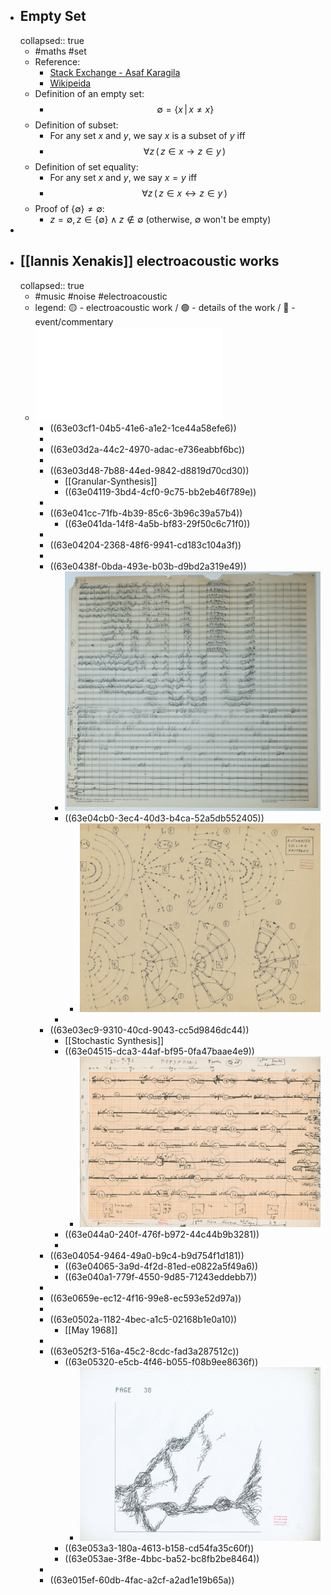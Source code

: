 - ## Empty Set
  collapsed:: true
	- #maths #set
	- Reference:
		- [Stack Exchange - Asaf Karagila](https://math.stackexchange.com/a/51756)
		- [Wikipeida](https://www.wikiwand.com/en/Empty_set#introduction)
	- Definition of an empty set:
		- $$\emptyset = \{ x \, | \, x \neq x \}$$
	- Definition of subset:
		- For any set $x$ and $y$, we say $x$ is a subset of $y$ iff
		- $$\forall z \, ( \,z \in x \rightarrow z \in y \, ) \,$$
	- Definition of set equality:
		- For any set $x$ and $y$, we say $x=y$ iff
		- $$\forall z \, ( \,z \in x \leftrightarrow z \in y \, ) \,$$
	- Proof of $\{ \emptyset \} \neq \emptyset$:
		- $z=\emptyset, z \in \{ \emptyset \} \wedge z \notin \emptyset$ (otherwise, $\emptyset$ won't be empty)
-
- ## [[Iannis Xenakis]] electroacoustic works
  collapsed:: true
	- #music #noise #electroacoustic
	- legend: 🟡 - electroacoustic work / 🟢 - details of the work / 🔵 - event/commentary
	- ![IANNIS XENAKIS - .Electroacoustic Works - Booklet.pdf](../assets/IANNIS_XENAKIS_-_.Electroacoustic_Works_-_Booklet_1675628319619_0.pdf)
		- ((63e03cf1-04b5-41e6-a1e2-1ce44a58efe6))
		-
		- ((63e03d2a-44c2-4970-adac-e736eabbf6bc))
		-
		- ((63e03d48-7b88-44ed-9842-d8819d70cd30))
			- [[Granular-Synthesis]]
			- ((63e04119-3bd4-4cf0-9c75-bb2eb46f789e))
		-
		- ((63e041cc-71fb-4b39-85c6-3b96c39a57b4))
			- ((63e041da-14f8-4a5b-bf83-29f50c6c71f0))
		-
		- ((63e04204-2368-48f6-9941-cd183c104a3f))
		-
		- ((63e0438f-0bda-493e-b03b-d9bd2a319e49))
			- ![score for Hibiki Hana-Ma](../assets/hibiki-hana-ma_1675641685769_0.png)
			- ((63e04cb0-3ec4-40d3-b4ca-52a5db552405))
				- ![sound-movement-for-hibiki-hana-ma.png](../assets/sound-movement-for-hibiki-hana-ma_1675644166309_0.png)
			-
		- ((63e03ec9-9310-40cd-9043-cc5d9846dc44))
			- [[Stochastic Synthesis]]
			- ((63e04515-dca3-44af-bf95-0fa47baae4e9))
				- ![montage-plan-for-persepolis.png](../assets/montage-plan-for-persepolis_1675642259338_0.png)
			- ((63e044a0-240f-476f-b972-44c44b9b3281))
			-
		- ((63e04054-9464-49a0-b9c4-b9d754f1d181))
			- ((63e04065-3a9d-4f2d-81ed-e0822a5f49a6))
			- ((63e040a1-779f-4550-9d85-71243eddebb7))
		-
		- ((63e0659e-ec12-4f16-99e8-ec593e52d97a))
		-
		- ((63e0502a-1182-4bec-a1c5-02168b1e0a10))
			- [[May 1968]]
		-
		- ((63e052f3-516a-45c2-8cdc-fad3a287512c))
			- ((63e05320-e5cb-4f46-b055-f08b9ee8636f))
				- ![synthetisation.png](../assets/synthetisation_1675645836819_0.png)
			- ((63e053a3-180a-4613-b158-cd54fa35c60f))
			- ((63e053ae-3f8e-4bbc-ba52-bc8fb2be8464))
		-
		- ((63e015ef-60db-4fac-a2cf-a2ad1e19b65a))